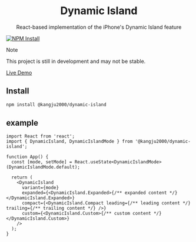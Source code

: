 <div align='center'>
   <h1>Dynamic Island</h1>
   <p>React-based implementation of the iPhone's Dynamic Island feature</p>
</div>

<a aria-label="NPM" href="https://www.npmjs.com/package/@kangju2000/dynamic-island">
  <img alt="NPM Install" src="https://img.shields.io/npm/v/@kangju2000/dynamic-island?logo=npm"/>
</a>

> [!NOTE]
> This project is still in development and may not be stable.

[Live Demo](https://dynamic-island-web.vercel.app/)

## Install

```bash
npm install @kangju2000/dynamic-island
```

## example

```tsx
import React from 'react';
import { DynamicIsland, DynamicIslandMode } from '@kangju2000/dynamic-island';

function App() {
  const [mode, setMode] = React.useState<DynamicIslandMode>(DynamicIslandMode.default);

  return (
    <DynamicIsland
      variant={mode}
      expanded={<DynamicIsland.Expanded>{/** expanded content */}</DynamicIsland.Expanded>}
      compact={<DynamicIsland.Compact leading={/** leading content */} trailing={/** trailing content */} />}
      custom={<DynamicIsland.Custom>{/** custom content */}</DynamicIsland.Custom>}
    />
  );
}
```
